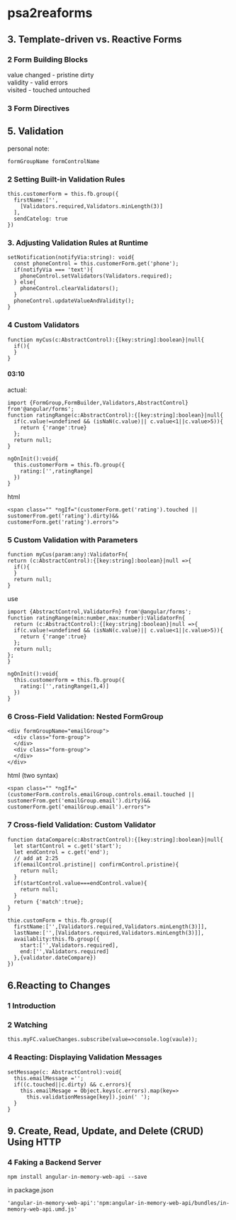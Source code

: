 # psa2reaforms
## 3. Template-driven vs. Reactive Forms
### 2 Form Building Blocks
value changed - pristine dirty  
validity - valid errors  
visited - touched untouched  

### 3 Form Directives


## 5. Validation
personal note:
```
formGroupName formControlName
```
### 2 Setting Built-in Validation Rules
```
this.customerForm = this.fb.group({
  firstName:['',
    [Validators.required,Validators.minLength(3)]
  ],
  sendCatelog: true
})
```
### 3. Adjusting Validation Rules at Runtime
```
setNotification(notifyVia:string): void{
  const phoneControl = this.customerForm.get('phone');
  if(notifyVia === 'text'){
    phoneControl.setValidators(Validators.required);
  } else{
    phoneControl.clearValidators();
  }
  phoneControl.updateValueAndValidity();
}
```

### 4 Custom Validators
```
function myCus(c:AbstractControl):{[key:string]:boolean}|null{
  if(){
  }
}
```

#### 03:10
actual:
```
import {FormGroup,FormBuilder,Validators,AbstractControl} from'@angular/forms';
function ratingRange(c:AbstractControl):{[key:string]:boolean}|null{
  if(c.value!=undefined && (isNaN(c.value)|| c.value<1||c.value>5)){
    return {'range':true}
  };
  return null;
}
```

```
ngOnInit():void{
  this.customerForm = this.fb.group({
    rating:['',ratingRange]
  })
}
```

html
```
<span class="" *ngIf="(customerForm.get('rating').touched || sustomerFrom.get('rating').dirty)&& customerForm.get('rating').errors">
```


### 5 Custom Validation with Parameters
```
function myCus(param:any):ValidatorFn{
return (c:AbstractControl):{[key:string]:boolean}|null =>{
  if(){
  }
  return null;
}
```
use
```
import {AbstractControl,ValidatorFn} from'@angular/forms';
function ratingRange(min:number,max:number):ValidatorFn{
  return (c:AbstractControl):{[key:string]:boolean}|null =>{
  if(c.value!=undefined && (isNaN(c.value)|| c.value<1||c.value>5)){
    return {'range':true}
  };
  return null;
};
}
```



```
ngOnInit():void{
  this.customerForm = this.fb.group({
    rating:['',ratingRange(1,4)]
  })
}
```

### 6 Cross-Field Validation: Nested FormGroup
```
<div formGroupName="emailGroup">
  <div class="form-group">
  </div>
  <div class="form-group">
  </div>
</div>
```
html (two syntax)
```
<span class="" *ngIf="(customerForm.controls.emailGroup.controls.email.touched || sustomerFrom.get('emailGroup.email').dirty)&& customerForm.get('emailGroup.email').errors">
```

### 7  Cross-field Validation: Custom Validator
```
function dataCompare(c:AbstractControl):{[key:string]:boolean}|null{
  let startControl = c.get('start');
  let endControl = c.get('end');
  // add at 2:25
  if(emailControl.pristine|| confirmControl.pristine){
    return null;
  }
  if(startControl.value===endControl.value){
    return null;
  }
  return {'match':true};
}
```
```
thie.customForm = this.fb.group({
  firstName:['',[Validators.required,Validators.minLength(3)]],
  lastName:['',[Validators.required,Validators.minLength(3)]],
  availablity:this.fb.group({
    start:['',Validators.required],
    end:['',Validators.required]
  },{validator.dateCompare})
})
```
## 6.Reacting to Changes 
### 1 Introduction
### 2 Watching
```
this.myFC.valueChanges.subscribe(value=>console.log(vaule));
```

### 4 Reacting: Displaying Validation Messages
```
setMessage(c: AbstractControl):void{
  this.emailMessage ='';
  if((c.touched||c.dirty) && c.errors){
    this.emailMesage = Object.keys(c.errors).map(key=>
      this.validationMessage[key]).join(' ');
  }
}
```



## 9. Create, Read, Update, and Delete (CRUD) Using HTTP
### 4 Faking a Backend Server
```
npm install angular-in-memory-web-api --save
```
in package.json
```
'angular-in-memory-web-api':'npm:angular-in-memory-web-api/bundles/in-memory-web-api.umd.js'
```
